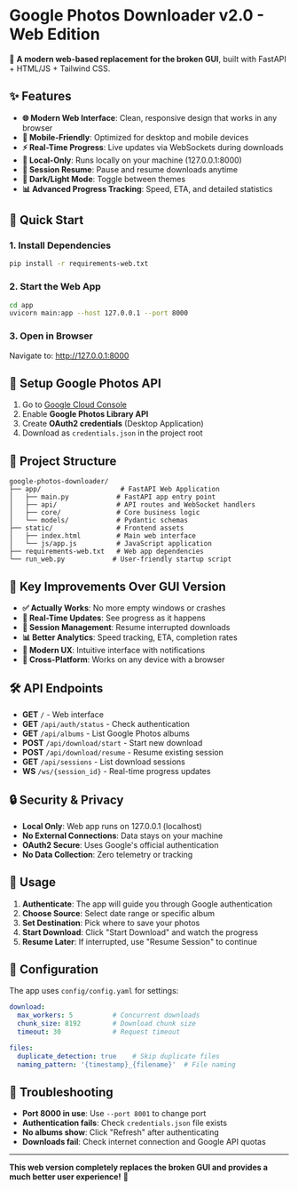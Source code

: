 # Google Photos Downloader v2.0 - Web Edition

🚀 **A modern web-based replacement for the broken GUI**, built with FastAPI + HTML/JS + Tailwind CSS.

## ✨ Features

- **🌐 Modern Web Interface**: Clean, responsive design that works in any browser
- **📱 Mobile-Friendly**: Optimized for desktop and mobile devices
- **⚡ Real-Time Progress**: Live updates via WebSockets during downloads
- **🎯 Local-Only**: Runs locally on your machine (127.0.0.1:8000)
- **📂 Session Resume**: Pause and resume downloads anytime
- **🎨 Dark/Light Mode**: Toggle between themes
- **📊 Advanced Progress Tracking**: Speed, ETA, and detailed statistics

## 🚀 Quick Start

### 1. Install Dependencies
```bash
pip install -r requirements-web.txt
```

### 2. Start the Web App
```bash
cd app
uvicorn main:app --host 127.0.0.1 --port 8000
```

### 3. Open in Browser
Navigate to: http://127.0.0.1:8000

## 🔧 Setup Google Photos API

1. Go to [Google Cloud Console](https://console.cloud.google.com/)
2. Enable **Google Photos Library API**  
3. Create **OAuth2 credentials** (Desktop Application)
4. Download as `credentials.json` in the project root

## 📁 Project Structure

```
google-photos-downloader/
├── app/                    # FastAPI Web Application
│   ├── main.py            # FastAPI app entry point
│   ├── api/               # API routes and WebSocket handlers
│   ├── core/              # Core business logic
│   └── models/            # Pydantic schemas
├── static/                # Frontend assets
│   ├── index.html         # Main web interface
│   └── js/app.js          # JavaScript application
├── requirements-web.txt   # Web app dependencies
└── run_web.py            # User-friendly startup script
```

## 🌟 Key Improvements Over GUI Version

- **✅ Actually Works**: No more empty windows or crashes
- **🔄 Real-Time Updates**: See progress as it happens  
- **💾 Session Management**: Resume interrupted downloads
- **📊 Better Analytics**: Speed tracking, ETA, completion rates
- **🎨 Modern UX**: Intuitive interface with notifications
- **📱 Cross-Platform**: Works on any device with a browser

## 🛠 API Endpoints

- **GET** `/` - Web interface
- **GET** `/api/auth/status` - Check authentication
- **GET** `/api/albums` - List Google Photos albums  
- **POST** `/api/download/start` - Start new download
- **POST** `/api/download/resume` - Resume existing session
- **GET** `/api/sessions` - List download sessions
- **WS** `/ws/{session_id}` - Real-time progress updates

## 🔒 Security & Privacy

- **Local Only**: Web app runs on 127.0.0.1 (localhost)
- **No External Connections**: Data stays on your machine
- **OAuth2 Secure**: Uses Google's official authentication
- **No Data Collection**: Zero telemetry or tracking

## 🎯 Usage

1. **Authenticate**: The app will guide you through Google authentication
2. **Choose Source**: Select date range or specific album
3. **Set Destination**: Pick where to save your photos
4. **Start Download**: Click "Start Download" and watch the progress
5. **Resume Later**: If interrupted, use "Resume Session" to continue

## 🔧 Configuration

The app uses `config/config.yaml` for settings:

```yaml
download:
  max_workers: 5          # Concurrent downloads
  chunk_size: 8192        # Download chunk size
  timeout: 30             # Request timeout

files:
  duplicate_detection: true    # Skip duplicate files
  naming_pattern: '{timestamp}_{filename}'  # File naming
```

## 🚨 Troubleshooting

- **Port 8000 in use**: Use `--port 8001` to change port
- **Authentication fails**: Check `credentials.json` file exists
- **No albums show**: Click "Refresh" after authenticating
- **Downloads fail**: Check internet connection and Google API quotas

---

**This web version completely replaces the broken GUI and provides a much better user experience!** 🎉